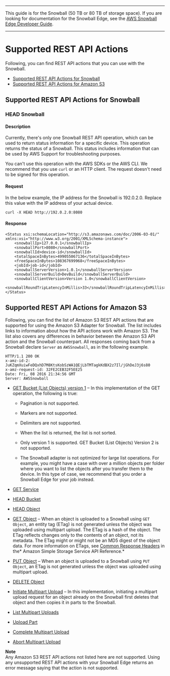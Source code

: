 --------

This guide is for the Snowball \(50 TB or 80 TB of storage space\)\. If you are looking for documentation for the Snowball Edge, see the [AWS Snowball Edge Developer Guide](http://docs.aws.amazon.com/snowball/latest/developer-guide/whatisedge.html)\.

--------

# Supported REST API Actions<a name="using-adapter-supported-api"></a>

Following, you can find REST API actions that you can use with the Snowball\.


+ [Supported REST API Actions for Snowball](#using-adapter-snowball-api)
+ [Supported REST API Actions for Amazon S3](#using-adapter-s3api)

## Supported REST API Actions for Snowball<a name="using-adapter-snowball-api"></a>

### HEAD Snowball<a name="adapter-snowball-head-api"></a>

#### Description<a name="adapter-snowball-head-api-description"></a>

Currently, there's only one Snowball REST API operation, which can be used to return status information for a specific device\. This operation returns the status of a Snowball\. This status includes information that can be used by AWS Support for troubleshooting purposes\.

You can't use this operation with the AWS SDKs or the AWS CLI\. We recommend that you use `curl` or an HTTP client\. The request doesn't need to be signed for this operation\.

#### Request<a name="adapter-snowball-head-api-request"></a>

In the below example, the IP address for the Snowball is 192\.0\.2\.0\. Replace this value with the IP address of your actual device\.

```
curl -X HEAD http://192.0.2.0:8080
```

#### Response<a name="adapter-snowball-head-api-response"></a>

```
<Status xsi:schemaLocation="http://s3.amazonaws.com/doc/2006-03-01/" xmlns:xsi="http://www.w3.org/2001/XMLSchema-instance">
    <snowballIp>127.0.0.1</snowballIp>
    <snowballPort>8080</snowballPort>
    <snowballId>device-id</snowballId>
    <totalSpaceInBytes>499055067136</totalSpaceInBytes>
    <freeSpaceInBytes>108367699968</freeSpaceInBytes>
    <jobId>job-id</jobId>
    <snowballServerVersion>1.0.1</snowballServerVersion>
    <snowballServerBuild>DevBuild</snowballServerBuild>
    <snowballClientVersion>Version 1.0</snowballClientVersion>
    <snowballRoundTripLatencyInMillis>33</snowballRoundTripLatencyInMillis>
</Status>
```

## Supported REST API Actions for Amazon S3<a name="using-adapter-s3api"></a>

Following, you can find the list of Amazon S3 REST API actions that are supported for using the Amazon S3 Adapter for Snowball\. The list includes links to information about how the API actions work with Amazon S3\. The list also covers any differences in behavior between the Amazon S3 API action and the Snowball counterpart\. All responses coming back from a Snowball declare `Server` as `AWSSnowball`, as in the following example\.

```
HTTP/1.1 200 OK
x-amz-id-2: JuKZqmXuiwFeDQxhD7M8KtsKobSzWA1QEjLbTMTagkKdBX2z7Il/jGhDeJ3j6s80
x-amz-request-id: 32FE2CEB32F5EE25
Date: Fri, 08 2016 21:34:56 GMT
Server: AWSSnowball
```

+ [GET Bucket \(List Objects\) version 1](http://docs.aws.amazon.com/AmazonS3/latest/API/RESTBucketGET.html)  – In this implementation of the GET operation, the following is true:

  + Pagination is not supported\.

  + Markers are not supported\.

  + Delimiters are not supported\.

  + When the list is returned, the list is not sorted\.

  + Only version 1 is supported\. GET Bucket \(List Objects\) Version 2 is not supported\.

  + The Snowball adapter is not optimized for large list operations\. For example, you might have a case with over a million objects per folder where you want to list the objects after you transfer them to the device\. In this type of case, we recommend that you order a Snowball Edge for your job instead\.

+ [GET Service](http://docs.aws.amazon.com/AmazonS3/latest/API/RESTServiceGET.html) 

+ [HEAD Bucket](http://docs.aws.amazon.com/AmazonS3/latest/API/RESTBucketHEAD.html) 

+ [HEAD Object](http://docs.aws.amazon.com/AmazonS3/latest/API/RESTObjectHEAD.html)  

+ [GET Object](http://docs.aws.amazon.com/AmazonS3/latest/API/RESTObjectGET.html) – When an object is uploaded to a Snowball using `GET Object`, an entity tag \(ETag\) is not generated unless the object was uploaded using multipart upload\. The ETag is a hash of the object\. The ETag reflects changes only to the contents of an object, not its metadata\. The ETag might or might not be an MD5 digest of the object data\. For more information on ETags, see [Common Response Headers](http://docs.aws.amazon.com/AmazonS3/latest/API/RESTCommonResponseHeaders.html) in the* Amazon Simple Storage Service API Reference\.*

+ [PUT Object](http://docs.aws.amazon.com/AmazonS3/latest/API/RESTObjectPUT.html) – When an object is uploaded to a Snowball using `PUT Object`, an ETag is not generated unless the object was uploaded using multipart upload\.

+ [DELETE Object](http://docs.aws.amazon.com/AmazonS3/latest/API/RESTObjectDELETE.html) 

+ [Initiate Multipart Upload](http://docs.aws.amazon.com/AmazonS3/latest/API/mpUploadInitiate.html) – In this implementation, initiating a multipart upload request for an object already on the Snowball first deletes that object and then copies it in parts to the Snowball\. 

+ [List Multipart Uploads](http://docs.aws.amazon.com/AmazonS3/latest/API/mpUploadListMPUpload.html)  

+ [Upload Part](http://docs.aws.amazon.com/AmazonS3/latest/API/mpUploadUploadPart.html)  

+ [Complete Multipart Upload](http://docs.aws.amazon.com/AmazonS3/latest/API/mpUploadComplete.html)  

+ [Abort Multipart Upload](http://docs.aws.amazon.com/AmazonS3/latest/API/mpUploadAbort.html)  

**Note**  
Any Amazon S3 REST API actions not listed here are not supported\. Using any unsupported REST API actions with your Snowball Edge returns an error message saying that the action is not supported\.